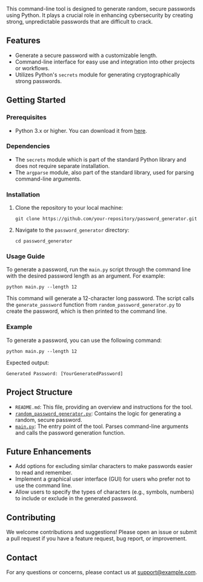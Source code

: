 This command-line tool is designed to generate random, secure passwords using Python. It plays a crucial role in enhancing cybersecurity by creating strong, unpredictable passwords that are difficult to crack.

## Features
- Generate a secure password with a customizable length.
- Command-line interface for easy use and integration into other projects or workflows.
- Utilizes Python's `secrets` module for generating cryptographically strong passwords.

## Getting Started

### Prerequisites
- Python 3.x or higher. You can download it from [here](https://www.python.org/downloads/).

### Dependencies
- The `secrets` module which is part of the standard Python library and does not require separate installation.
- The `argparse` module, also part of the standard library, used for parsing command-line arguments.

### Installation
1. Clone the repository to your local machine:
   ```
   git clone https://github.com/your-repository/password_generator.git
   ```
2. Navigate to the `password_generator` directory:
   ```
   cd password_generator
   ```

### Usage Guide
To generate a password, run the `main.py` script through the command line with the desired password length as an argument. For example:
```
python main.py --length 12
```
This command will generate a 12-character long password. The script calls the `generate_password` function from `random_password_generator.py` to create the password, which is then printed to the command line.

### Example
To generate a password, you can use the following command:
```
python main.py --length 12
```
Expected output:
```
Generated Password: [YourGeneratedPassword]
```

## Project Structure
- `README.md`: This file, providing an overview and instructions for the tool.
- [`random_password_generator.py`](password_generator/random_password_generator.py): Contains the logic for generating a random, secure password.
- [`main.py`](password_generator/main.py): The entry point of the tool. Parses command-line arguments and calls the password generation function.

## Future Enhancements
- Add options for excluding similar characters to make passwords easier to read and remember.
- Implement a graphical user interface (GUI) for users who prefer not to use the command line.
- Allow users to specify the types of characters (e.g., symbols, numbers) to include or exclude in the generated password.

## Contributing
We welcome contributions and suggestions! Please open an issue or submit a pull request if you have a feature request, bug report, or improvement.

## Contact
For any questions or concerns, please contact us at support@example.com.